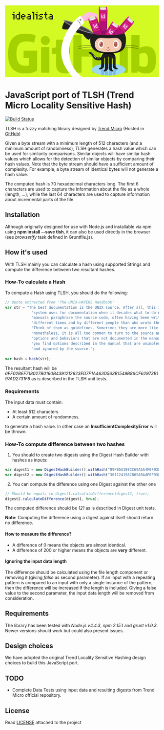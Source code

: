 ![Logo](logo.gif)

# JavaScript port of TLSH (Trend Micro Locality Sensitive Hash)

[![Build Status](https://travis-ci.org/idealista/tlsh-js.svg?branch=master)](https://travis-ci.org/idealista/tlsh-js)

TLSH is a fuzzy matching library designed by [Trend Micro](http://www.trendmicro.com) (Hosted in [GitHub](https://github.com/trendmicro/tlsh))

Given a byte stream with a minimum length of 512 characters (and a minimum amount of randomness), TLSH generates a hash value which can be used for similarity comparisons. Similar objects will have similar hash values which allows for the detection of similar objects by comparing their hash values. Note that the byte stream should have a sufficient amount of complexity. For example, a byte stream of identical bytes will not generate a hash value.

The computed hash is 70 hexadecimal characters long. The first 6 characters are used to capture the information about the file as a whole (length, ...), while the last 64 characters are used to capture information about incremental parts of the file.

## Installation

Although originally designed for use with Node.js and installable via npm using **npm install --save tlsh**, it can also be used directly in the browser (see *browserify* task defined in Gruntfile.js).

## How it's used

With TLSH mainly you can calculate a hash using supported Strings and compute the difference between two resultant hashes.

### How-To calculate a Hash

To compute a Hash using TLSH, you should do the following:

```javascript
// Quote extracted from 'The UNIX-HATERS Handbook'
var str = "The best documentation is the UNIX source. After all, this is what the " +
            "system uses for documentation when it decides what to do next! The " +
            "manuals paraphrase the source code, often having been written at " +
            "different times and by different people than who wrote the code. " +
            "Think of them as guidelines. Sometimes they are more like wishes... " +
            "Nonetheless, it is all too common to turn to the source and find " +
            "options and behaviors that are not documented in the manual. Sometimes " +
            "you find options described in the manual that are unimplemented " +
            "and ignored by the source.";

var hash = hash(str);   
```

The resultant hash will be _6FF02BEF718027B0160B4391212923ED7F1A463D563B1549B86CF62973B197AD2731F8_ as is described in the TLSH unit tests.

### Requirements

The input data must contain:

* At least 512 characters.
* A certain amount of randomness.

to generate a hash value. In other case an **InsufficientComplexityError** will be thrown.

### How-To compute difference between two hashes

1. You should to create two digests using the Digest Hash Builder with hashes as inputs:

```javascript
var digest1 = new DigestHashBuilder().withHash("09F05A198CC69A5A4F0F9380A9EE93F2B927CF42089EA74276DC5F0BB2D34E68114448").build();
var digest2 = new DigestHashBuilder().withHash("301124198C869A5A4F0F9380A9AE92F2B9278F42089EA34272885F0FB2D34E6911444C").build();
```

2. You can compute the difference using one Digest against the other one

```javascript
// Should be equals to digest1.calculateDifference(digest2, true);
digest2.calculateDifference(digest1, true);
```

The computed difference should be _121_ as is described in Digest unit tests.

**Note:** Computing the difference using a digest against itself should return no difference.

#### How to measure the difference?

* A difference of 0 means the objects are almost identical.
* A difference of 200 or higher means the objects are **very** different.

#### Ignoring the input data length

The difference should be calculated using the file length component or removing it (giving _false_ as second parameter). If an input with a repeating pattern is compared to an input with only a single instance of the pattern, then the difference will be increased if the length is included. Giving a false value to the second parameter, the input data length will be removed from consideration.

## Requirements

The library has been tested with _Node.js v4.4.3_, _npm 2.15.1_ and _grunt v1.0.3_. Newer versions should work but could also present issues.

## Design choices

We have adopted the original Trend Locality Sensitive Hashing design choices to build this JavaScript port.

## TODO

* Complete Data Tests using input data and resulting digests from Trend Micro official repository.

## License

Read [LICENSE](LICENSE) attached to the project
